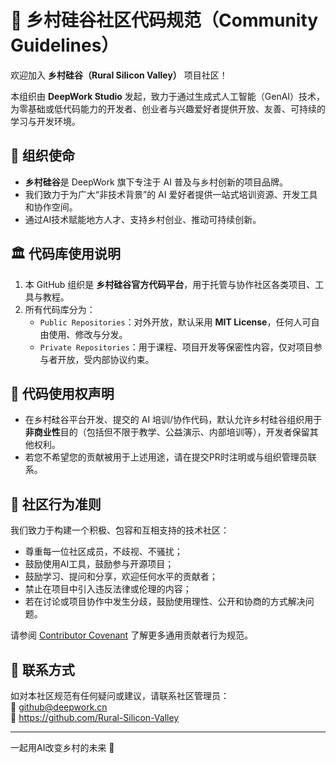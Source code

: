 # 🌾 乡村硅谷社区代码规范（Community Guidelines）

欢迎加入 **乡村硅谷（Rural Silicon Valley）** 项目社区！

本组织由 **DeepWork Studio** 发起，致力于通过生成式人工智能（GenAI）技术，为零基础或低代码能力的开发者、创业者与兴趣爱好者提供开放、友善、可持续的学习与开发环境。

## 🌱 组织使命

- **乡村硅谷**是 DeepWork 旗下专注于 AI 普及与乡村创新的项目品牌。
- 我们致力于为广大“非技术背景”的 AI 爱好者提供一站式培训资源、开发工具和协作空间。
- 通过AI技术赋能地方人才、支持乡村创业、推动可持续创新。

## 🏛 代码库使用说明

1. 本 GitHub 组织是 **乡村硅谷官方代码平台**，用于托管与协作社区各类项目、工具与教程。
2. 所有代码库分为：
   - `Public Repositories`：对外开放，默认采用 **MIT License**，任何人可自由使用、修改与分发。
   - `Private Repositories`：用于课程、项目开发等保密性内容，仅对项目参与者开放，受内部协议约束。

## 📘 代码使用权声明

- 在乡村硅谷平台开发、提交的 AI 培训/协作代码，默认允许乡村硅谷组织用于**非商业性**目的（包括但不限于教学、公益演示、内部培训等），开发者保留其他权利。
- 若您不希望您的贡献被用于上述用途，请在提交PR时注明或与组织管理员联系。

## 🤝 社区行为准则

我们致力于构建一个积极、包容和互相支持的技术社区：

- 尊重每一位社区成员，不歧视、不骚扰；
- 鼓励使用AI工具，鼓励参与开源项目；
- 鼓励学习、提问和分享，欢迎任何水平的贡献者；
- 禁止在项目中引入违反法律或伦理的内容；
- 若在讨论或项目协作中发生分歧，鼓励使用理性、公开和协商的方式解决问题。

请参阅 [Contributor Covenant](https://www.contributor-covenant.org/) 了解更多通用贡献者行为规范。

## 📮 联系方式

如对本社区规范有任何疑问或建议，请联系社区管理员：  
📧 github@deepwork.cn  
📍 https://github.com/Rural-Silicon-Valley

---

一起用AI改变乡村的未来 🌾
